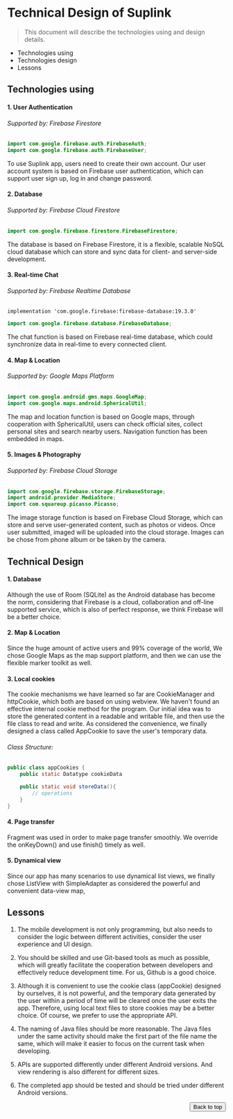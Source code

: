 # Technical Design of Suplink

>  This document will describe the technologies using and design details.

- <a href="#techUsing" style="text-decoration:none">Technologies using</a>
- <a href="#techUsing" style="text-decoration:none">Technologies design</a>
- <a href="#techUsing" style="text-decoration:none">Lessons</a>



## Technologies using <span id="techUsing"> </span>

#### 1. User Authentication

###### Supported by: <a href="https://firebase.google.com/docs/auth" style="text-decoration:none">Firebase  Firestore</a>

```java
import com.google.firebase.auth.FirebaseAuth;
import com.google.firebase.auth.FirebaseUser;
```

  To use Suplink app, users need to create their own account. Our user account system is based on Firebase user authentication, which can support user sign up, log in  and change password. 



#### 2. Database

###### Supported by: <a href="https://firebase.google.com/docs/firestore" style="text-decoration:none">Firebase Cloud Firestore</a>

```java
import com.google.firebase.firestore.FirebaseFirestore;
```

The database is based on Firebase Firestore, it is a flexible, scalable NoSQL cloud database which can store and sync data for client- and server-side development.



#### 3. Real-time Chat

###### Supported by: <a href="https://firebase.google.com/docs/database" style="text-decoration:none">Firebase Realtime Database</a>

```Gradle
implementation 'com.google.firebase:firebase-database:19.3.0'
```

```Java
import com.google.firebase.database.FirebaseDatabase;
```

The chat function is based on Firebase real-time database, which could synchronize data in real-time to every connected client.



#### 4. Map & Location

###### Supported by: <a href="https://cloud.google.com/maps-platform" style="text-decoration:none">Google Maps Platform</a>

```java
import com.google.android.gms.maps.GoogleMap;
import com.google.maps.android.SphericalUtil;
```

The map and location function is based on Google maps, through cooperation with SphericalUtil, users can check official sites, collect personal sites and search nearby users. Navigation function has been embedded in maps.   



#### 5. Images & Photography

###### Supported by: <a href="https://firebase.google.com/docs/storage" style="text-decoration:none">Firebase Cloud Storage</a>

```java
import com.google.firebase.storage.FirebaseStorage;
import android.provider.MediaStore;
import com.squareup.picasso.Picasso;
```

The image storage function is based on Firebase Cloud Storage, which can store and serve user-generated content, such as photos or videos. Once user submitted, imaged will be uploaded into the cloud storage. Images can be chose from phone album or be taken by the camera.



## Technical Design <span id="techDesign"> </span>

#### 1. Database

Although the use of Room (SQLite) as the Android database has become the norm, considering that Firebase is a cloud, collaboration and off-line supported service, which is also of perfect response,  we think Firebase will be a better choice.

#### 2. Map & Location 

Since the huge amount of active users and 99% coverage of the world, We chose Google Maps as the map support platform, and then we can use the flexible marker toolkit as well. 

#### 3. Local cookies

The cookie mechanisms we have learned so far are CookieManager and httpCookie, which both are based on using webview.
We haven't found an effective internal cookie method for the program. Our initial idea was to store the generated content in a readable and writable file, and then use the file class to read and write. As considered the convenience, we finally designed a class called AppCookie to save the user's temporary data.

###### Class Structure:

```java
public class appCookies {
    public static Datatype cookieData 

    public static void storeData(){
        // operations
	}
}
```

#### 4.  Page transfer

Fragment was used in order to make page transfer smoothly. We override the onKeyDown() and use finish() timely as well.  

#### 5.  Dynamical view

Since our app has many scenarios to use dynamical list views, we finally chose ListView with SimpleAdapter as considered the powerful and convenient data-view map, 



## Lessons <span id="techLessons"> </span>

1. The mobile development is not only programming, but also needs to consider the logic between different activities, consider the user experience and UI design.

2. You should be skilled and use Git-based tools as much as possible, which will greatly facilitate the cooperation between developers and effectively reduce development time. For us, Github is a good choice.

3. Although it is convenient to use the cookie class (appCookie) designed by ourselves, it is not powerful, and the temporary data generated by the user within a period of time will be cleared once the user exits the app. Therefore, using local text files to store cookies may be a better choice. Of course, we prefer to use the appropriate API.

4. The naming of Java files should be more reasonable. The Java files under the same activity should make the first part of the file name the same, which will make it easier to focus on the current task when developing.

5. APIs are supported differently under different Android versions.  And view rendering is also different for different sizes.

6. The completed app should be tested and should be tried under different Android versions.

   

    <div style="text-align:right">
        <a href="#techUsing" style="text-decoration:none"><button>Back to top</button></a>
    </div>

   